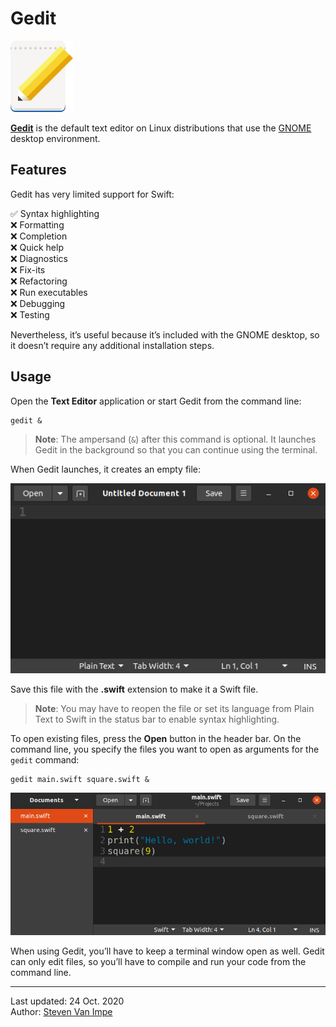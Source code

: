 # Gedit

![](gedit.png)

[**Gedit**](https://wiki.gnome.org/Apps/Gedit) is the default text editor on Linux distributions that use the [GNOME](http://www.gnome.org) desktop environment.

## Features

Gedit has very limited support for Swift:

✅ Syntax highlighting \
❌ Formatting \
❌ Completion \
❌ Quick help \
❌ Diagnostics \
❌ Fix-its \
❌ Refactoring \
❌ Run executables \
❌ Debugging \
❌ Testing

Nevertheless, it’s useful because it’s included with the GNOME desktop, so it doesn’t require any additional installation steps.

## Usage

Open the **Text Editor** application or start Gedit from the command line:

```
gedit &
```

> **Note**: The ampersand (`&`) after this command is optional. It launches Gedit in the background so that you can continue using the terminal. 

When Gedit launches, it creates an empty file:

![](empty.png)

Save this file with the **.swift** extension to make it a Swift file. 

> **Note**: You may have to reopen the file or set its language from Plain Text to Swift in the status bar to enable syntax highlighting.

To open existing files, press the **Open** button in the header bar. On the command line, you specify the files you want to open as arguments for the `gedit` command:

```
gedit main.swift square.swift &
```

![](documents.png)

When using Gedit, you’ll have to keep a terminal window open as well. Gedit can only edit files, so you’ll have to compile and run your code from the command line.

---

Last updated: 24 Oct. 2020 \
Author: [Steven Van Impe](https://github.com/svanimpe)
